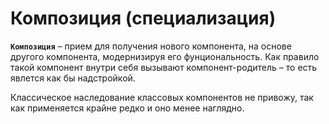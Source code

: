 # Композиция (специализация)

__`Композиция`__ – прием для получения нового компонента, на основе другого компонента, модернизируя его фунциональность. Как правило такой компонент внутри себя вызывают компонент-родитель – то есть явлется как бы надстройкой.

Классическое наследование классовых компонентов не привожу, так как применяется крайне редко и оно менее наглядно.  
